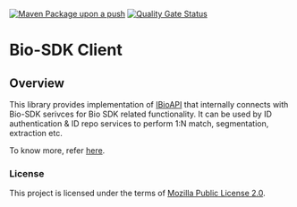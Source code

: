 [![Maven Package upon a push](https://github.com/mosip/biosdk-client/actions/workflows/push_trigger.yml/badge.svg?branch=develop)](https://github.com/mosip/biosdk-client/actions/workflows/push_trigger.yml)
[![Quality Gate Status](https://sonarcloud.io/api/project_badges/measure?branch=release-1.2.0&project=mosip_biosdk-client&metric=alert_status)](https://sonarcloud.io/dashboard?branch=develop&id=mosip_biosdk-client)

# Bio-SDK Client

## Overview
This library provides implementation of [IBioAPI](https://github.com/mosip/commons/blob/master/kernel/kernel-biometrics-api/src/main/java/io/mosip/kernel/biometrics/spi/IBioApi.java) that internally connects with Bio-SDK serivces for Bio SDK related functionality. It can be used by ID authentication & ID repo services to perform 1:N match, segmentation, extraction etc.

To know more, refer [here](https://https://docs.mosip.io/1.2.0/biometrics/biometric-sdk).

### License
This project is licensed under the terms of [Mozilla Public License 2.0](LICENSE).


